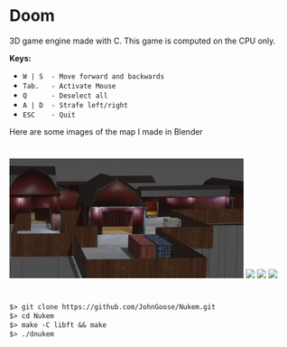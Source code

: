 # Doom

3D game engine made with C. This game is computed on the CPU only.

**Keys:**
* `W | S  - Move forward and backwards`
* `Tab.   - Activate Mouse`
* `Q      - Deselect all`
* `A | D  - Strafe left/right`
* `ESC    - Quit`

Here are some images of the map I made in Blender

#

<p float="left">
  <img src="/images/MapSpawn.png" width="415" />
  <img src="/images/Lights.png" width="415"/>
  <img src="/images/Map.png" width="415"/>
  <img src="/images/Site.png" width="415"/>
</p>

#

```
$> git clone https://github.com/JohnGoose/Nukem.git
$> cd Nukem
$> make -C libft && make
$> ./dnukem
```

